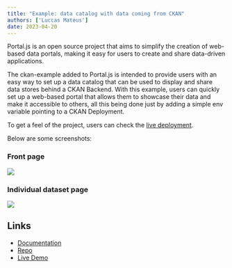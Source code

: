 ```yaml
---
title: "Example: data catalog with data coming from CKAN"
authors: ['Luccas Mateus']
date: 2023-04-20
---
```


Portal.js is an open source project that aims to simplify the creation of web-based data portals, making it easy for users to create and share data-driven applications. 

The ckan-example added to Portal.js is intended to provide users with an easy way to set up a data catalog that can be used to display and share data stores behind a CKAN Backend. With this example, users can quickly set up a web-based portal that allows them to showcase their data and make it accessible to others, all this being done just by adding a simple env variable pointing to a CKAN Deployment.

To get a feel of the project, users can check the [live deployment](https://ckan-example.portaljs.org).

Below are some screenshots:

### Front page

![](https://i.imgur.com/NlTAIAg.png)

### Individual dataset page

![](https://i.imgur.com/RRoIlGf.png)

## Links

- [Documentation](/docs/example-ckan)  
- [Repo](https://github.com/datopian/portaljs/tree/main/examples/ckan-example)  
- [Live Demo](https://ckan-example.portaljs.org)  